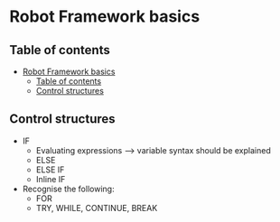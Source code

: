 # Robot Framework basics

## Table of contents
- [Robot Framework basics](#robot-framework-basics)
  - [Table of contents](#table-of-contents)
  - [Control structures](#control-structures)

## Control structures

- IF
  - Evaluating expressions --> variable syntax should be explained 
  - ELSE
  - ELSE IF
  - Inline IF
- Recognise the following:
  - FOR
  - TRY, WHILE, CONTINUE, BREAK
